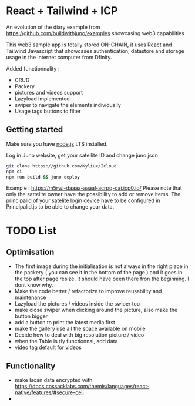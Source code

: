 # React + Tailwind + ICP

An evolution of the diary example from https://github.com/buildwithjuno/examples showcasing web3 capabilities

This web3 sample app is totally stored ON-CHAIN, it uses React and Tailwind Javascript that showcases authentication, datastore and storage usage in the internet computer from Dfinity.

Added functionnality :
- CRUD
- Packery
- pictures and videos support
- Lazyload implemented
- swiper to navigate the elements individually
- Usage tags buttons to filter


## Getting started

Make sure you have [node.js](https://nodejs.org) LTS installed.

Log in Juno website, get your satellite ID and change juno.json

```bash
git clone https://github.com/Kyliux/Icloud
npm ci
npm run build && juno deploy 

```

Example : https://m5rwi-daaaa-aaaal-acrpq-cai.icp0.io/ Please note that only the sattelite owner have the possibility to add or remove items. The principalid of your satelite login device have to be configured in Principalid.js to be able to change your data.

# TODO List

## Optimisation

- The first image during the initialisation is not always in the right place in the packery ( you can see it in the bottom of the page )  and it goes in the top after page resize. It should have been there fron the beginning. I dont know why.
- Make the code better / refactorize to improve reusability and maintenance
- Lazyload the pictures / videos inside the swiper too
- make close swiper when clicking around the picture, also make the button bigger
- add a button to print the latest media first
- make the gallery use all the space available on mobile
- Decide how to deal with big resolution picture / video 
- when the Table is rly functionnal, add data
- video tag default for videos


## Functionality

- make Iscan data encrypted with https://docs.cossacklabs.com/themis/languages/react-native/features/#secure-cell
- 
